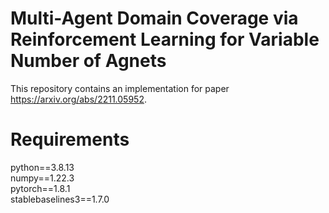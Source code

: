 # Multi-Agent Domain Coverage via Reinforcement Learning for Variable Number of Agnets

This repository contains an implementation for paper https://arxiv.org/abs/2211.05952.

# Requirements

python==3.8.13  
numpy==1.22.3  
pytorch==1.8.1  
stablebaselines3==1.7.0  
